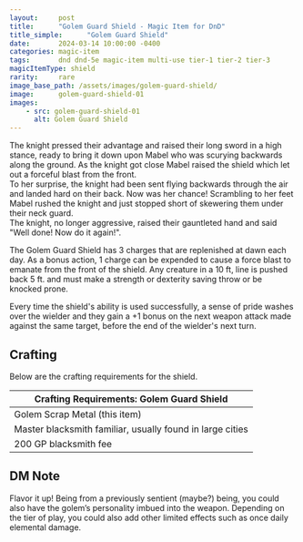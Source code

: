 ```yaml
---
layout:     post
title:      "Golem Guard Shield - Magic Item for DnD"
title_simple:      "Golem Guard Shield"
date:       2024-03-14 10:00:00 -0400
categories: magic-item
tags:       dnd dnd-5e magic-item multi-use tier-1 tier-2 tier-3
magicItemType: shield
rarity:     rare
image_base_path: /assets/images/golem-guard-shield/
image:      golem-guard-shield-01
images:
    - src: golem-guard-shield-01
      alt: Golem Guard Shield
---
```


<div class="read-aloud">
    The knight pressed their advantage and raised their long sword in a high stance, ready to bring it down upon Mabel who was scurying backwards along the ground. As the knight got close Mabel raised the shield which let out a forceful blast from the front.
</div>

<!--more-->

<div class="read-aloud">
    To her surprise, the knight had been sent flying backwards through the air and landed hard on their back. Now was her chance! Scrambling to her feet Mabel rushed the knight and just stopped short of skewering them under their neck guard.
</div>
<div class="read-aloud">
    The knight, no longer aggressive, raised their gauntleted hand and said "Well done! Now do it again!".
</div>

The Golem Guard Shield has 3 charges that are replenished at dawn each day. As a bonus action, 1 charge can be expended to cause a force blast to emanate from the front of the shield. Any creature in a 10 ft, line is pushed back 5 ft. and must make a strength or dexterity saving throw or be knocked prone.

Every time the shield's ability is used successfully, a sense of pride washes over the wielder and they gain a +1 bonus on the next weapon attack made against the same target, before the end of the wielder's next turn.

## Crafting

Below are the crafting requirements for the shield.

|Crafting Requirements: Golem Guard Shield|
|------------|
|Golem Scrap Metal (this item)|
|Master blacksmith familiar, usually found in large cities|
|200 GP blacksmith fee|

## DM Note

Flavor it up! Being from a previously sentient (maybe?) being, you could also have the golem’s personality imbued into the weapon. Depending on the tier of play, you could also add other limited effects such as once daily elemental damage.
